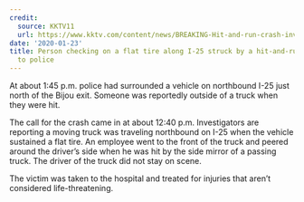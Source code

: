 ```yaml
---
credit:
  source: KKTV11
  url: https://www.kktv.com/content/news/BREAKING-Hit-and-run-crash-involving-a-pedestrian-on-I-25-567206681.html
date: '2020-01-23'
title: Person checking on a flat tire along I-25 struck by a hit-and-run driver, according
  to police
---
```


At about 1:45 p.m. police had surrounded a vehicle on northbound I-25 just north of the Bijou exit. Someone was reportedly outside of a truck when they were hit.

The call for the crash came in at about 12:40 p.m. Investigators are reporting a moving truck was traveling northbound on I-25 when the vehicle sustained a flat tire. An employee went to the front of the truck and peered around the driver’s side when he was hit by the side mirror of a passing truck. The driver of the truck did not stay on scene.

The victim was taken to the hospital and treated for injuries that aren’t considered life-threatening.